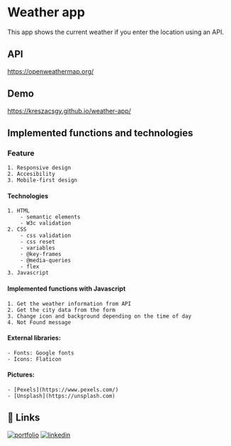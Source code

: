 # Weather app

This app shows the current weather if you enter the location using an API.

## API

https://openweathermap.org/

## Demo

https://kreszacsgy.github.io/weather-app/

## Implemented functions and technologies

### Feature

    1. Responsive design
    2. Accesibility
    3. Mobile-first design

#### Technologies 

    1. HTML 
        - semantic elements
        - W3c validation 
    2. CSS 
        - css validation
        - css reset
        - variables
        - @key-frames
        - @media-queries
        - flex    
    3. Javascript

#### Implemented functions with Javascript

    1. Get the weather information from API
    2. Get the city data from the form
    3. Change icon and background depending on the time of day 
    4. Not Found message    
       
#### External libraries:

    - Fonts: Google fonts
    - Icons: Flaticon

#### Pictures:

    - [Pexels](https://www.pexels.com/) 
    - [Unsplash](https://unsplash.com)
  
## 🔗 Links
[![portfolio](https://img.shields.io/badge/my_portfolio-000?style=for-the-badge&logo=ko-fi&logoColor=white)](https://kreszacsgy.github.io/)
[![linkedin](https://img.shields.io/badge/linkedin-0A66C2?style=for-the-badge&logo=linkedin&logoColor=white)](https://www.linkedin.com/in/gy%C3%B6ngyi-kresz%C3%A1cs-a144ba258/)